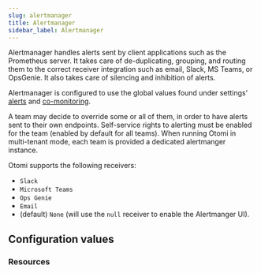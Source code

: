 ```yaml
---
slug: alertmanager
title: Alertmanager
sidebar_label: Alertmanager
---
```


Alertmanager handles alerts sent by client applications such as the Prometheus server. It takes care of de-duplicating, grouping, and routing them to the correct receiver integration such as email, Slack, MS Teams, or OpsGenie. It also takes care of silencing and inhibition of alerts.

Alertmanager is configured to use the global values found under settings' [alerts](../for-ops/console/settings/alerts.md) and [co-monitoring](../for-ops/console/settings/co-monitoring.md).

A team may decide to override some or all of them, in order to have alerts sent to their own endpoints. Self-service rights to alerting must be enabled for the team (enabled by default for all teams). When running Otomi in multi-tenant mode, each team is provided a dedicated alertmanger instance.

Otomi supports the following receivers:

- `Slack`
- `Microsoft Teams`
- `Ops Genie`
- `Email`
- (default) `None` (will use the `null` receiver to enable the Alertmanger UI).

## Configuration values

### Resources

